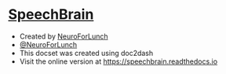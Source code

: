 [SpeechBrain](https://speechbrain.github.io)
=======================

* Created by [NeuroForLunch](https://github.com/neuroforlunch)
* [@NeuroForLunch](https://twitter.com/NeuroForLunch)
* This docset was created using doc2dash
* Visit the online version at https://speechbrain.readthedocs.io
